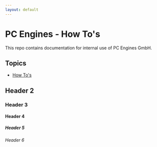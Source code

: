 ```yaml
---
layout: default
---
```

# PC Engines - How To's

This repo contains documentation for internal use of PC Engines GmbH.

## Topics

*   [How To's](./how_to.html)


## Header 2


### Header 3


#### Header 4


##### Header 5

###### Header 6


